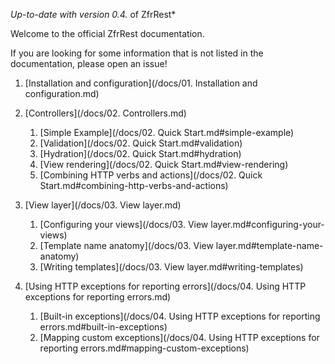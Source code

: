 *Up-to-date with version 0.4.* of ZfrRest*

Welcome to the official ZfrRest documentation.

If you are looking for some information that is not listed in the documentation, please open an issue!

1. [Installation and configuration](/docs/01. Installation and configuration.md)

2. [Controllers](/docs/02. Controllers.md)
    1. [Simple Example](/docs/02. Quick Start.md#simple-example)
    2. [Validation](/docs/02. Quick Start.md#validation)
    3. [Hydration](/docs/02. Quick Start.md#hydration)
    4. [View rendering](/docs/02. Quick Start.md#view-rendering)
    5. [Combining HTTP verbs and actions](/docs/02. Quick Start.md#combining-http-verbs-and-actions)

3. [View layer](/docs/03. View layer.md)
    1. [Configuring your views](/docs/03. View layer.md#configuring-your-views)
    2. [Template name anatomy](/docs/03. View layer.md#template-name-anatomy)
    3. [Writing templates](/docs/03. View layer.md#writing-templates)

4. [Using HTTP exceptions for reporting errors](/docs/04. Using HTTP exceptions for reporting errors.md)
    1. [Built-in exceptions](/docs/04. Using HTTP exceptions for reporting errors.md#built-in-exceptions)
    2. [Mapping custom exceptions](/docs/04. Using HTTP exceptions for reporting errors.md#mapping-custom-exceptions)